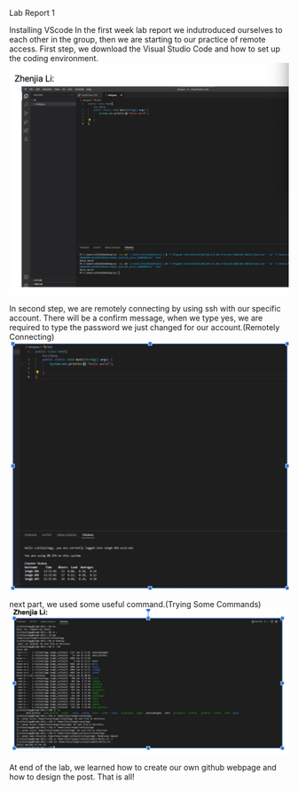 Lab Report 1

Installing VScode
In the first week lab report we indutroduced ourselves to each other in the group, then we are starting to our practice of remote access.
First step, we download the Visual Studio Code and how to set up the coding environment.
![Image](WechatIMG17.jpeg)

In second step, we are remotely connecting by using ssh with our specific account. There will be a confirm message, when we type yes, we are required to type the password we just changed for our account.(Remotely Connecting)
![Image](WechatIMG18.jpeg)

next part, we used some useful command.(Trying Some Commands)
![Image](WechatIMG19.jpeg)

At end of the lab, we learned how to create our own github webpage and how to design the post. That is all!
